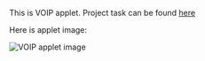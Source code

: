 This is VOIP applet. Project task can be found [here](http://machohan.com/projects/task_Java_project10.pdf)

Here is applet image:

![VOIP applet image](http://s7.postimg.org/9jl93jbq3/Untitled.png)
